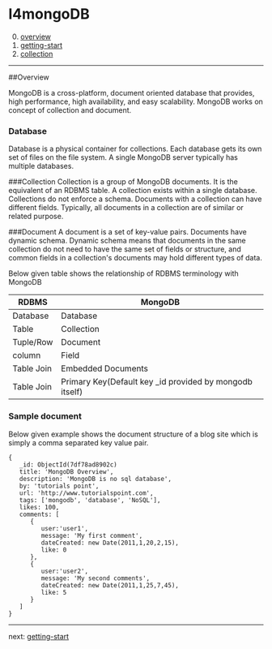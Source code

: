 l4mongoDB
=========

0. [overview](/readme.md)    
1.  [getting-start](/doc/database.md "database")    
2.  [collection](/doc/collection.md "collection")    
 

------------------------------------------

##Overview

MongoDB is a cross-platform, document oriented database that provides, high performance, high availability,
and easy scalability. MongoDB works on concept of collection and document.

### Database
Database is a physical container for collections. Each database gets its own set
of files on the file system. A single MongoDB server typically has multiple databases.

###Collection
Collection is a group of MongoDB documents. It is the equivalent of an RDBMS table.
A collection exists within a single database. Collections do not enforce a schema.
Documents with a collection can have different fields. Typically, all documents 
in a collection are of similar or related purpose.

###Document
A document is a set of key-value pairs. Documents have dynamic schema.
Dynamic schema means that documents in the same collection do not need to 
have the same set of fields or structure, and common fields in a collection's
documents may hold different types of data.

Below given table shows the relationship of RDBMS terminology with MongoDB

|  RDBMS  |  MongoDB  |
|---| --- |
| Database | Database |
| Table | Collection |
| Tuple/Row | Document |
| column | Field |
| Table Join | Embedded Documents |
| Table Join | Primary Key(Default key \_id provided by mongodb itself) |

### Sample document
Below given example shows the document structure of a blog site which is simply 
a comma separated key value pair.

```
{
   _id: ObjectId(7df78ad8902c)
   title: 'MongoDB Overview', 
   description: 'MongoDB is no sql database',
   by: 'tutorials point',
   url: 'http://www.tutorialspoint.com',
   tags: ['mongodb', 'database', 'NoSQL'],
   likes: 100, 
   comments: [	
      {
         user:'user1',
         message: 'My first comment',
         dateCreated: new Date(2011,1,20,2,15),
         like: 0 
      },
      {
         user:'user2',
         message: 'My second comments',
         dateCreated: new Date(2011,1,25,7,45),
         like: 5
      }
   ]
}
```

--------------------------------------------
 next:  [getting-start](/doc/database.md "database")   

 





























